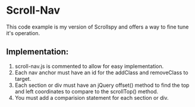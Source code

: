 # Scroll-Nav
This code example is my version of Scrollspy and offers a way to fine tune it's operation.
## Implementation:
1. scroll-nav.js is commented to allow for easy implementation.
2. Each nav anchor must have an id for the addClass and removeClass to target.
3. Each section or div must have an jQuery offset() method to find the top and left coordinates to compare to the scrollTop() method.
4. You must add a comparision statement for each section or div.
